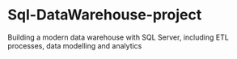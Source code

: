 # Sql-DataWarehouse-project
Building a modern data warehouse with SQL Server, including ETL processes, data modelling and analytics
